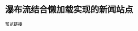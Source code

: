 # 瀑布流结合懒加载实现的新闻站点

[预览链接](https://zaishuiyixia.github.io/JavaScript/newsWebsite/waterfulLazyload.html)
